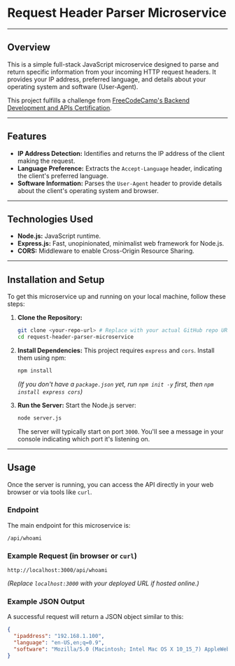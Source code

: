 # Request Header Parser Microservice

---

## Overview

This is a simple full-stack JavaScript microservice designed to parse and return specific information from your incoming HTTP request headers. It provides your IP address, preferred language, and details about your operating system and software (User-Agent).

This project fulfills a challenge from [FreeCodeCamp's Backend Development and APIs Certification](https://www.freecodecamp.org/learn/back-end-development-and-apis/back-end-development-and-apis-projects/request-header-parser-microservice).

---

## Features

* **IP Address Detection:** Identifies and returns the IP address of the client making the request.
* **Language Preference:** Extracts the `Accept-Language` header, indicating the client's preferred language.
* **Software Information:** Parses the `User-Agent` header to provide details about the client's operating system and browser.

---

## Technologies Used

* **Node.js:** JavaScript runtime.
* **Express.js:** Fast, unopinionated, minimalist web framework for Node.js.
* **CORS:** Middleware to enable Cross-Origin Resource Sharing.

---

## Installation and Setup

To get this microservice up and running on your local machine, follow these steps:

1.  **Clone the Repository:**
    ```bash
    git clone <your-repo-url> # Replace with your actual GitHub repo URL
    cd request-header-parser-microservice
    ```

2.  **Install Dependencies:**
    This project requires `express` and `cors`. Install them using npm:
    ```bash
    npm install
    ```
    *(If you don't have a `package.json` yet, run `npm init -y` first, then `npm install express cors`)*

3.  **Run the Server:**
    Start the Node.js server:
    ```bash
    node server.js
    ```
    The server will typically start on port `3000`. You'll see a message in your console indicating which port it's listening on.

---

## Usage

Once the server is running, you can access the API directly in your web browser or via tools like `curl`.

### Endpoint

The main endpoint for this microservice is:

`/api/whoami`

### Example Request (in browser or `curl`)

`http://localhost:3000/api/whoami`

*(Replace `localhost:3000` with your deployed URL if hosted online.)*

### Example JSON Output

A successful request will return a JSON object similar to this:

```json
{
  "ipaddress": "192.168.1.100",
  "language": "en-US,en;q=0.9",
  "software": "Mozilla/5.0 (Macintosh; Intel Mac OS X 10_15_7) AppleWebKit/537.36 (KHTML, like Gecko) Chrome/120.0.0.0 Safari/537.36"
}

